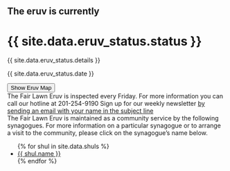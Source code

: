 <html>
<head>
    <title>Fair Lawn Eruv is currently {{ site.data.eruv_status.status }}</title>
    <link href="styles.css" rel="stylesheet" media="all">
</head>


<body class="status{{ site.data.eruv_status.status }}">
        <div class="eruv {{ site.data.eruv_status.status }}">
                <h2>The eruv is currently</h2>
                <h1>{{ site.data.eruv_status.status }}</h1>
                <p class="details">{{ site.data.eruv_status.details }}</p>
                <p class="date">{{ site.data.eruv_status.date }}</p>
        </div>
        <button>Show Eruv Map</button>
        <div id="map_container" style="display: none">
                ADD MAP EMBED HERE
        </div>
        <div class="info">
                <span>The Fair Lawn Eruv is inspected every Friday.</span>
                <span>For more information you can call our hotline at <a>201-254-9190</a></span>
                <span>Sign up for our weekly newsletter <a href="mailto:fairlawneruv+subscribe@groups.io">by sending an email with your name in the subject line</a></span>
        </div>
        <div class="shuls">
                The Fair Lawn Eruv is maintained as a community service by the following synagogues. For more information on a particular synagogue or to arrange a visit to the community, please click on the synagogue’s name below.
                <ul>
                        {% for shul in site.data.shuls %}
                                <li><a href="{{ shul.link }}" target="_blank">{{ shul.name }}</a></li>
                        {% endfor %}
                </ul>
        </div>
</body>
</html> 